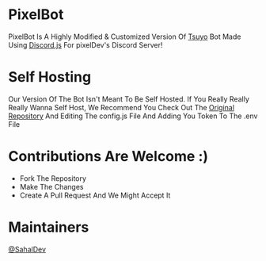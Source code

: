 # PixelBot
PixelBot Is A Highly Modified & Customized Version Of [Tsuyo](https://github.com/derekdinan/Tsuyo) Bot Made Using [Discord.js](https://discord.js.org/) For pixelDev's Discord Server!

# Self Hosting
Our Version Of The Bot Isn't Meant To Be Self Hosted. If You Really Really Really Wanna Self Host, We Recommend You Check Out The [Original Repository](https://github.com/derekdinan/Tsuyo) And Editing The config.js File And Adding You Token To The .env File

# Contributions Are Welcome :)

* Fork The Repository
* Make The Changes
* Create A Pull Request And We Might Accept It

# Maintainers

[@SahalDev](https://github.com/SahalDev)
